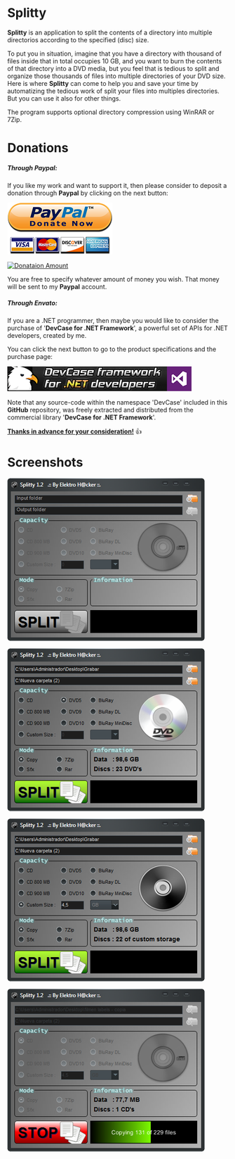 # Splitty


**Splitty** is an application to split the contents of a directory into multiple directorios according to the specified (disc) size.

To put you in situation, imagine that you have a directory with thousand of files inside that in total occupies 10 GB, and you want to burn the contents of that directory into a DVD media, but you feel that is tedious to split and organize those thousands of files into multiple directories of your DVD size. Here is where **Splitty** can come to help you and save your time by automatizing the tedious work of split your files into multiples directories. But you can use it also for other things.

The program supports optional directory compression using WinRAR or 7Zip.

# **Donations**

##### Through Paypal:
If you like my work and want to support it, then please consider to deposit a donation through **Paypal** by clicking on the next button:

[![Donataion Account](Images/Paypal.png)](https://www.paypal.com/cgi-bin/webscr?cmd=_s-xclick&hosted_button_id=E4RQEV6YF5NZY)

[![Donataion Amount](https://img.shields.io/badge/Current%20donations-0%24-red.svg)](https://www.paypal.com/cgi-bin/webscr?cmd=_s-xclick&hosted_button_id=E4RQEV6YF5NZY)

You are free to specify whatever amount of money you wish. That money will be sent to my **Paypal** account.

##### Through Envato:
If you are a .NET programmer, then maybe you would like to consider the purchase of 
'**DevCase for .NET Framework**', a powerful set of APIs for .NET developers, created by me. 

You can click the next button to go to the product specifications and the purchase page:

[![DevCase for .NET Framework](Images/DevCase%20Banner.png)](https://codecanyon.net/item/elektrokit-class-library-for-net/19260282)

Note that any source-code within the namespace 'DevCase' included in this **GitHub** repository, was freely extracted and distributed from the commercial library '**DevCase for .NET Framework**'.

<u>**Thanks in advance for your consideration!**</u> :thumbsup:

# Screenshots

![](Preview/Splitty%2001.png)

![](Preview/Splitty%2002.png)

![](Preview/Splitty%2003.png)

![](Preview/Splitty%2004.png)

